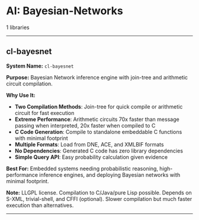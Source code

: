 # AI: Bayesian-Networks

1 libraries

---

## cl-bayesnet

**System Name:** `cl-bayesnet`

**Purpose:** Bayesian Network inference engine with join-tree and arithmetic circuit compilation.

**Why Use It:**
- **Two Compilation Methods**: Join-tree for quick compile or arithmetic circuit for fast execution
- **Extreme Performance**: Arithmetic circuits 70x faster than message passing when interpreted, 20x faster when compiled to C
- **C Code Generation**: Compile to standalone embeddable C functions with minimal footprint
- **Multiple Formats**: Load from DNE, ACE, and XMLBIF formats
- **No Dependencies**: Generated C code has zero library dependencies
- **Simple Query API**: Easy probability calculation given evidence

**Best For:** Embedded systems needing probabilistic reasoning, high-performance inference engines, and deploying Bayesian networks with minimal footprint.

**Note:** LLGPL license. Compilation to C/Java/pure Lisp possible. Depends on S-XML, trivial-shell, and CFFI (optional). Slower compilation but much faster execution than alternatives.

---


